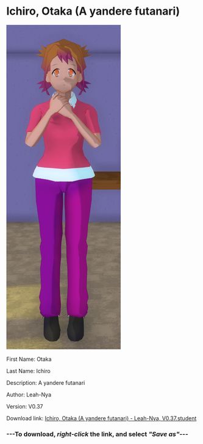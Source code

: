 # Ichiro, Otaka (A yandere futanari)

<img src = "https://raw.githubusercontent.com/Arbiter1223/Daigaku-Gurashi-Custom-Students/master/Students/Files/Ichiro%2C%20Otaka%20(A%20yandere%20futanari).png">

First Name: Otaka

Last Name: Ichiro

Description: A yandere futanari

Author: Leah-Nya

Version: V0.37

Download link: <a href="https://raw.githubusercontent.com/Arbiter1223/Daigaku-Gurashi-Custom-Students/master/Students/Files/Ichiro%2C%20Otaka%20(A%20yandere%20futanari)%20-%20Leah-Nya%2C%20V0.37.student">Ichiro, Otaka (A yandere futanari) - Leah-Nya, V0.37.student</a>

### ---**To download, _right-click_ the link, and select _"Save as"_**---
